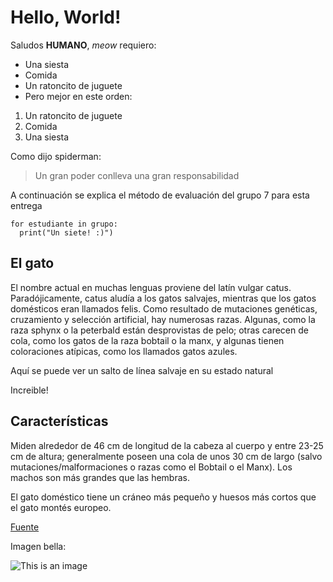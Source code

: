 # Hello, World!
Saludos **HUMANO**, *meow* requiero:

* Una siesta
* Comida
* Un ratoncito de juguete
* Pero mejor en este orden:

1. Un ratoncito de juguete
2. Comida
3. Una siesta

Como dijo spiderman:

> Un gran poder conlleva una gran responsabilidad

A continuación se explica el método de evaluación del grupo 7 para esta entrega
```
for estudiante in grupo:
  print("Un siete! :)")
```  
  
## El gato

El nombre actual en muchas lenguas proviene del latín vulgar catus. Paradójicamente, catus aludía a los gatos salvajes, mientras que los gatos domésticos eran llamados felis. Como resultado de mutaciones genéticas, cruzamiento y selección artificial, hay numerosas razas. Algunas, como la raza sphynx o la peterbald están desprovistas de pelo; otras carecen de cola, como los gatos de la raza bobtail o la manx, y algunas tienen coloraciones atípicas, como los llamados gatos azules.

Aquí se puede ver un salto de línea salvaje en su estado natural

Increible!

## Características

Miden alrededor de 46 cm de longitud de la cabeza al cuerpo y entre 23-25 cm de altura; generalmente poseen una cola de unos 30 cm de largo (salvo mutaciones/malformaciones o razas como el Bobtail o el Manx).
Los machos son más grandes que las hembras.

El gato doméstico tiene un cráneo más pequeño y huesos más cortos que el gato montés europeo.

[Fuente](https://es.wikipedia.org)

Imagen bella:

![This is an image](https://upload.wikimedia.org/wikipedia/commons/thumb/b/b3/Wikipedia-logo-v2-en.svg/1200px-Wikipedia-logo-v2-en.svg.png)
